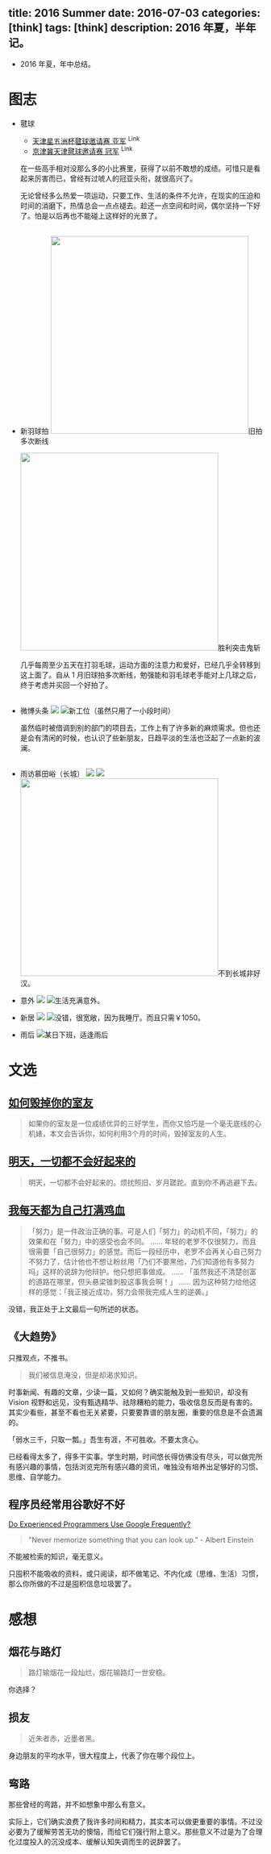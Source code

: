 title: 2016 Summer
date: 2016-07-03
categories: [think]
tags: [think]
description: 2016 年夏，半年记。
---

- 2016 年夏，年中总结。

# 图志

- 毽球

    - [天津星五洲杯毽球邀请赛 亚军](/moments/#亚军) <sup>Link</sup>
    - [京津冀天津毽球邀请赛 冠军](/moments/#冠军) <sup>Link</sup>

    在一些高手相对没那么多的小比赛里，获得了以前不敢想的成绩。可惜只是看起来厉害而已，曾经有过唬人的冠亚头衔，就很高兴了。

    无论曾经多么热爱一项运动，只要工作、生活的条件不允许，<!--比如活动场所远，交通不便，不易找到组织和玩伴……-->在现实的压迫和时间的消磨下，热情总会一点点褪去。趁还一点空间和时间，偶尔坚持一下好了。怕是以后再也不能碰上这样好的光景了。<br/><br/>

- 新羽球拍
    <img src="http://7vzp68.com1.z0.glb.clouddn.com/2016spring/shuttle_cock_00.png" class="fix_height" /><span class="caption">旧拍多次断线</span>

    <img src="http://7vzp68.com1.z0.glb.clouddn.com/2016spring/shuttle_cock_01.png" class="fix_height" /><span class="caption">胜利突击鬼斩</span>

    几乎每周至少五天在打羽毛球，运动方面的注意力和爱好，已经几乎全转移到这上面了。自从 1 月旧球拍多次断线，勉强能和羽毛球老手能对上几球之后，终于考虑并买回一个好拍了。<br/><br/>

- 微博头条
    <img src="http://7vzp68.com1.z0.glb.clouddn.com/2016spring/workplace_00.png" class="fix_width" />
    <img src="http://7vzp68.com1.z0.glb.clouddn.com/2016spring/workplace_02.png" class="fix_width" /><span class="caption">新工位（虽然只用了一小段时间）</span>

    虽然临时被借调到别的部门的项目去，工作上有了许多新的麻烦需求。但也还是会有清闲的时候，也认识了些新朋友，日趋平淡的生活也泛起了一点新的波澜。<br/><br/>

- 雨访慕田峪（长城）
    <img src="http://7vzp68.com1.z0.glb.clouddn.com/2016spring/great_wall_00.png" class="fix_width" />
    <img src="http://7vzp68.com1.z0.glb.clouddn.com/2016spring/great_wall_01.png" class="fix_width" />
    <img src="http://7vzp68.com1.z0.glb.clouddn.com/2016spring/great_wall_02.png" class="fix_height" /><span class="caption">不到长城非好汉。</span>

- 意外
    <img src="http://7vzp68.com1.z0.glb.clouddn.com/2016spring/rant_00.png" class="fix_width" />
    <img src="http://7vzp68.com1.z0.glb.clouddn.com/2016spring/rant_01.png" class="fix_width" /><span class="caption">生活充满意外。</span>

- 新居
    <img src="http://7vzp68.com1.z0.glb.clouddn.com/2016spring/dorm_00.png" class="fix_width" />
    <img src="http://7vzp68.com1.z0.glb.clouddn.com/2016spring/dorm_01.png" class="fix_width" /><span class="caption">没错，很宽敞，因为我睡厅。而且只需￥1050。</span>

- 雨后
    <img src="http://7vzp68.com1.z0.glb.clouddn.com/2016spring/rainbow_02.png" class="fix_width" /><span class="caption">某日下班，适逢雨后</span>

    <!--互联网人才的流动很快。或许为了多挣点，或许为了长远发展，或许新鲜感消失，对平淡或麻烦不断的工作心生厌倦，或许是为了家庭、妻儿而迁居……毕竟「聚散有时」。-->

    <!--或许知道人事变动后的某一刻，或许是吃离职饭的时候，或许是偶然回头看到那个收拾得干干净净的工位的时候，或许是躺在床上独望着天花板的时候，会突然有一丝怅然若失的感觉，发出那往事不可追的一声叹息，而离开的人也许除了跟你是同一公司的同事外，没有更多关联。-->

    <!--然后，你很快就会淡忘，然后习惯，明白这算什么呀，感慨是没有一点意义，只是我又不小心矫情了，顺便强行给自己打上一个多愁善感的标签，以示跟其它人的那点不一样。其实本质只是别人没空、懒得、不屑废话罢了。-->

# 文选

## [如何毁掉你的室友](https://zhuanlan.zhihu.com/p/21249109)

> 如果你的室友是一位成绩优异的三好学生，而你又恰巧是一个毫无底线的心机婊，本文会告诉你，如何利用3个月的时间，毁掉室友的人生。

## [明天，一切都不会好起来的](https://zhuanlan.zhihu.com/p/20369389?refer=mengshu)

> 明天，一切都不会好起来的。烦扰照旧、岁月蹉跎。直到你不再逃避下去。

<!--## [复利](http://b.xinshengdaxue.com/A01.html)-->

<!--学习知识也有复利效应。学习与内化了的旧知识相关的新知识，会越学越快。-->

## [我每天都为自己打满鸡血](https://zhuanlan.zhihu.com/p/20840965)

> 「努力」是一件政治正确的事。可是人们「努力」的动机不同，「努力」的效果和在「努力」中的感受也会不同。
……
> 年轻的老罗不仅很努力，而且很需要「自己很努力」的感觉。而后一段经历中，老罗不会再关心自己努力不努力了，估计他也不想让粉丝用「乃们不要黑他，乃们知道他有多努力吗」这样的说辞为他辩护。他只想把事做成。
……
> 「虽然我还不清楚创富的道路在哪里，但头悬梁锥刺股这事我会啊！」
……
> 因为这种努力给他这样的感觉：「我正接近成功，努力会带我完成人生的逆袭。」

没错，我正处于上文最后一句所述的状态。

## 《大趋势》

只推观点，不推书。

> 我们被信息淹没，但是却渴求知识。

时事新闻、有趣的文章，少读一篇，又如何？确实能触及到一些知识，却没有 Vision 视野和远见，没有甄选精华、祛除糟粕的能力，吸收信息反而是有害的。其实少看些，甚至不看也无关紧要，只要要靠谱的朋友圈，重要的信息是不会遗漏的。

「弱水三千，只取一瓢。」吾生有涯，不可胜收。不要太贪心。

已经看得太多了，得多干实事。学生时期，时间悠长得仿佛没有尽头，可以做完所有感兴趣的事情，包括浏览完所有感兴趣的资讯，唯独没有培养出足够好的习惯、思维、自学能力。

## 程序员经常用谷歌好不好

[Do Experienced Programmers Use Google Frequently?](http://codeahoy.com/2016/04/30/do-experienced-programmers-use-google-frequently/)

> "Never memorize something that you can look up." - Albert Einstein

不能被检索的知识，毫无意义。

只囤积不能吸收的资料，或只阅读，却不做笔记、不内化成（思维、生活）习惯，那么你所做的不过是囤积信息垃圾罢了。

# 感想

## 烟花与路灯

> 路灯输烟花一段灿烂，烟花输路灯一世安稳。

你选择？

## 损友

> 近朱者赤，近墨者黑。

身边朋友的平均水平，很大程度上，代表了你在哪个段位上。

## 弯路

那些曾经的弯路，并不如想象中那么有意义。

实际上，它们确实浪费了我许多时间和精力，其实本可以做更重要的事情。不过没必要为了缓解劳苦无功的懊恼，而给它们强行附上意义。那些意义不过是为了合理化过度投入的沉没成本、缓解认知失调而生的说辞罢了。

<style type="text/css">article img.fix_width{width: 32em; height: auto;}img.fix_height{height: 28em; width: auto;}</style>
